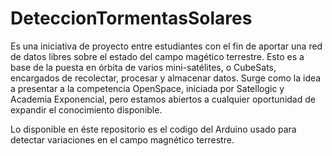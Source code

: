 # DeteccionTormentasSolares

Es una iniciativa de proyecto entre estudiantes con el fin de aportar una red de datos libres sobre el estado del campo magético terrestre.
Esto es a base de la puesta en órbita de varios mini-satélites, o CubeSats, encargados de recolectar, procesar y almacenar datos.
Surge como la idea a presentar a la competencia OpenSpace, iniciada por Satellogic y Academia Exponencial, pero estamos abiertos a cualquier oportunidad de expandir el conocimiento disponible.

Lo disponible en éste repositorio es el codigo del Arduino usado para detectar variaciones en el campo magnético terrestre.
